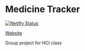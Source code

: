 # Medicine Tracker

[![Netlify Status](https://api.netlify.com/api/v1/badges/eacef038-d749-40eb-afee-dc2b473f69f5/deploy-status)](https://app.netlify.com/sites/medicine-tracker-2/deploys)

[Website](https://medicine-tracker-2.netlify.app/)

Group project for HCI class
